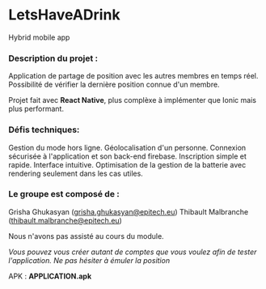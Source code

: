 # LetsHaveADrink
Hybrid mobile app

### Description du projet :
Application de partage de position avec les autres membres en temps réel.
Possibilité de vérifier la dernière position connue d'un membre.

Projet fait avec **React Native**, plus complèxe à implémenter que Ionic mais plus performant.

### Défis techniques: 
Gestion du mode hors ligne.
Géolocalisation d'un personne.
Connexion sécurisée à l'application et son back-end firebase.
Inscription simple et rapide.
Interface intuitive.
Optimisation de la gestion de la batterie avec rendering seulement dans les cas utiles.

### Le groupe est composé de :
Grisha Ghukasyan (grisha.ghukasyan@epitech.eu)
Thibault Malbranche (thibault.malbranche@epitech.eu)

Nous n'avons pas assisté au cours du module.

*Vous pouvez vous créer autant de comptes que vous voulez afin de tester l'application. Ne pas hésiter à émuler la position*

APK : **APPLICATION.apk**
